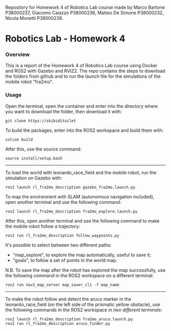 Repository for Homework 4 of Robotics Lab course made by Marco Bartone P38000237, Giacomo Caiazzo P38000236, Matteo De Simone P38000232, Nicola Monetti P38000238.

# Robotics Lab - Homework 4

### Overview
This is a report of the Homework 4 of Robotics Lab course using Docker and ROS2 with Gazebo and RVIZ2. The repo contains the steps to download the folders from github and to run the launch file for the simulations of the mobile robot "fra2mo".

### Usage

Open the terminal, open the container and enter into the directory where you want to download the folder, then download it with:

	git clone https://skibiditoilet

To build the packages, enter into the ROS2 workspace and build them with:

	colcon build

Atfer this, use the source command:

	source install/setup.bash

--------------------------------

To load the world with leonardo_race_field and the mobile robot, run the simulation on Gazebo with:

	ros2 launch rl_fra2mo_description gazebo_fra2mo.launch.py

To map the environment with SLAM (autonomous navigation included), open another terminal and use the following command:

	ros2 launch rl_fra2mo_description fra2mo_explore.launch.py

After this, open another terminal and use the following command to make the mobile robot follow a trajectory:
  
	ros2 run rl_fra2mo_description follow_waypoints.py

It's possible to select between two different paths:
-  "map_explore", to explore the map automatically, useful to save it;
-  "goals", to follow a set of points in the world map.

N.B. To save the map after the robot has explored the map successfully, use the following command in the ROS2 workspace on a different terminal:

	ros2 run nav2_map_server map_saver_cli -f map_name

--------------------------------

To make the robot follow and detect the aruco marker in the leonardo_race_field (on the left side of the prismatic yellow obstacle), use the following commands in the ROS2 workspace *in two different terminals*:

	ros2 launch rl_fra2mo_description fra2mo_aruco.launch.py
	ros2 run rl_fra2mo_description aruco_finder.py
